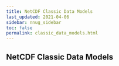 ```yaml
---
title: NetCDF Classic Data Models
last_updated: 2021-04-06
sidebar: nnug_sidebar
toc: false
permalink: classic_data_models.html
---
```


##  NetCDF Classic Data Models

